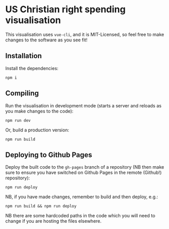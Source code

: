 # US Christian right spending visualisation

This visualisation uses `vue-cli`, and it is MIT-Licensed, so feel free to make changes to the software as you see fit!

## Installation

Install the dependencies:

```
npm i
```

## Compiling

Run the visualisation in development mode (starts a server and reloads as you make changes to the code):

```
npm run dev
```

Or, build a production version:

```
npm run build
```

## Deploying to Github Pages

Deploy the built code to the `gh-pages` branch of a repository (NB then make sure to ensure you have switched on Github Pages in the remote (Github!) repository):

```
npm run deploy
```

NB, if you have made changes, remember to build and then deploy, e.g.:

```
npm run build && npm run deploy
```

NB there are some hardcoded paths in the code which you will need to change if you are hosting the files elsewhere.
